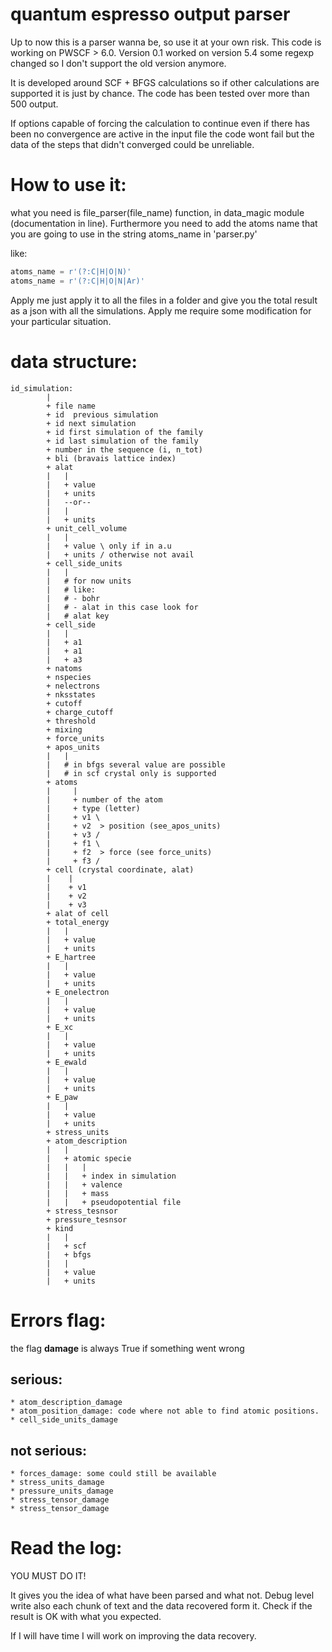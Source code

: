 # quantum espresso output parser
Up to now this is a parser wanna be, so use it at your own risk.
This code is working on PWSCF > 6.0.
Version 0.1 worked on version 5.4 some regexp changed so I don't support the old version anymore.

It is developed around SCF + BFGS calculations so if other calculations are supported it is just by chance. The code has been tested over more than 500 output.

If options capable of forcing the calculation to continue even if there has been no convergence are active in the input file the code wont fail but the data of the steps that didn't converged could be unreliable. 

# How to use it:
what you need is file_parser(file_name) function, in data_magic module (documentation in line).
Furthermore you need to add the atoms name that you are going to use in the string atoms_name in 'parser.py'

like:

```python
atoms_name = r'(?:C|H|O|N)'
atoms_name = r'(?:C|H|O|N|Ar)'
```


Apply me just apply it to all the files in a folder and give you the total result as a json with all the simulations. Apply me require some modification for your particular situation.



# data structure:
```
id_simulation:
        |
        + file name
        + id  previous simulation
        + id next simulation
        + id first simulation of the family
        + id last simulation of the family
        + number in the sequence (i, n_tot)
        + bli (bravais lattice index)
        + alat
        |   |
        |   + value
        |   + units
        |   --or--
        |   |
        |   + units
        + unit_cell_volume
        |   |
        |   + value \ only if in a.u
        |   + units / otherwise not avail
        + cell_side_units
        |   |
        |   # for now units 
        |   # like: 
        |   # - bohr 
        |   # - alat in this case look for
        |   # alat key
        + cell_side
        |   |
        |   + a1
        |   + a1
        |   + a3
        + natoms
        + nspecies
        + nelectrons
        + nksstates
        + cutoff
        + charge_cutoff
        + threshold
        + mixing
        + force_units
        + apos_units
        |   |
        |   # in bfgs several value are possible
        |   # in scf crystal only is supported
        + atoms
        |     |
        |     + number of the atom
        |     + type (letter)
        |     + v1 \
        |     + v2  > position (see_apos_units)
        |     + v3 /
        |     + f1 \
        |     + f2  > force (see force_units)
        |     + f3 /
        + cell (crystal coordinate, alat)
        |    |
        |    + v1
        |    + v2
        |    + v3
        + alat of cell
        + total_energy
        |   |
        |   + value
        |   + units
        + E_hartree
        |   |
        |   + value
        |   + units
        + E_onelectron
        |   |
        |   + value
        |   + units
        + E_xc
        |   |
        |   + value
        |   + units
        + E_ewald
        |   |
        |   + value
        |   + units
        + E_paw
        |   |
        |   + value
        |   + units
        + stress_units
        + atom_description
        |   |
        |   + atomic specie
        |   |   |
        |   |   + index in simulation
        |   |   + valence
        |   |   + mass
        |   |   + pseudopotential file
        + stress_tesnsor 
        + pressure_tesnsor
        + kind
        |   |
        |   + scf
        |   + bfgs
        |   |
        |   + value
        |   + units
```
# Errors flag:

the flag **damage** is always True if something went wrong

## serious:

    * atom_description_damage
    * atom_position_damage: code where not able to find atomic positions.
    * cell_side_units_damage

## not serious:

    * forces_damage: some could still be available
    * stress_units_damage
    * pressure_units_damage
    * stress_tensor_damage
    * stress_tensor_damage


# Read the log:
YOU MUST DO IT!

It gives you the idea of what have been parsed and what not.
Debug level write also each chunk of text and the data recovered form it.
Check if the result is OK with what you expected. 

If I will have time I will work on improving the data recovery.


